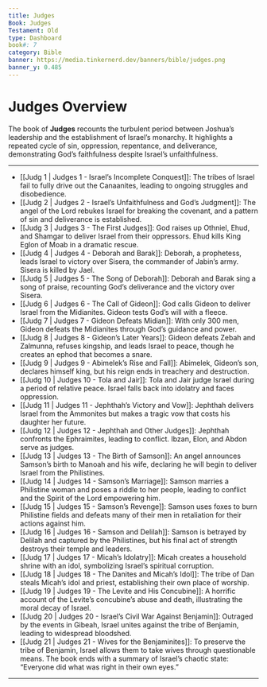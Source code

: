 ```yaml
---
title: Judges
Book: Judges
Testament: Old
type: Dashboard
book#: 7
category: Bible
banner: https://media.tinkernerd.dev/banners/bible/judges.png
banner_y: 0.485
---
```


# Judges Overview

The book of **Judges** recounts the turbulent period between Joshua’s leadership and the establishment of Israel’s monarchy. It highlights a repeated cycle of sin, oppression, repentance, and deliverance, demonstrating God’s faithfulness despite Israel’s unfaithfulness.

---

- [[Judg 1 | Judges 1 - Israel’s Incomplete Conquest]]: The tribes of Israel fail to fully drive out the Canaanites, leading to ongoing struggles and disobedience.
- [[Judg 2 | Judges 2 - Israel’s Unfaithfulness and God’s Judgment]]: The angel of the Lord rebukes Israel for breaking the covenant, and a pattern of sin and deliverance is established.
- [[Judg 3 | Judges 3 - The First Judges]]: God raises up Othniel, Ehud, and Shamgar to deliver Israel from their oppressors. Ehud kills King Eglon of Moab in a dramatic rescue.
- [[Judg 4 | Judges 4 - Deborah and Barak]]: Deborah, a prophetess, leads Israel to victory over Sisera, the commander of Jabin’s army. Sisera is killed by Jael.
- [[Judg 5 | Judges 5 - The Song of Deborah]]: Deborah and Barak sing a song of praise, recounting God’s deliverance and the victory over Sisera.
- [[Judg 6 | Judges 6 - The Call of Gideon]]: God calls Gideon to deliver Israel from the Midianites. Gideon tests God’s will with a fleece.
- [[Judg 7 | Judges 7 - Gideon Defeats Midian]]: With only 300 men, Gideon defeats the Midianites through God’s guidance and power.
- [[Judg 8 | Judges 8 - Gideon’s Later Years]]: Gideon defeats Zebah and Zalmunna, refuses kingship, and leads Israel to peace, though he creates an ephod that becomes a snare.
- [[Judg 9 | Judges 9 - Abimelek’s Rise and Fall]]: Abimelek, Gideon’s son, declares himself king, but his reign ends in treachery and destruction.
- [[Judg 10 | Judges 10 - Tola and Jair]]: Tola and Jair judge Israel during a period of relative peace. Israel falls back into idolatry and faces oppression.
- [[Judg 11 | Judges 11 - Jephthah’s Victory and Vow]]: Jephthah delivers Israel from the Ammonites but makes a tragic vow that costs his daughter her future.
- [[Judg 12 | Judges 12 - Jephthah and Other Judges]]: Jephthah confronts the Ephraimites, leading to conflict. Ibzan, Elon, and Abdon serve as judges.
- [[Judg 13 | Judges 13 - The Birth of Samson]]: An angel announces Samson’s birth to Manoah and his wife, declaring he will begin to deliver Israel from the Philistines.
- [[Judg 14 | Judges 14 - Samson’s Marriage]]: Samson marries a Philistine woman and poses a riddle to her people, leading to conflict and the Spirit of the Lord empowering him.
- [[Judg 15 | Judges 15 - Samson’s Revenge]]: Samson uses foxes to burn Philistine fields and defeats many of their men in retaliation for their actions against him.
- [[Judg 16 | Judges 16 - Samson and Delilah]]: Samson is betrayed by Delilah and captured by the Philistines, but his final act of strength destroys their temple and leaders.
- [[Judg 17 | Judges 17 - Micah’s Idolatry]]: Micah creates a household shrine with an idol, symbolizing Israel’s spiritual corruption.
- [[Judg 18 | Judges 18 - The Danites and Micah’s Idol]]: The tribe of Dan steals Micah’s idol and priest, establishing their own place of worship.
- [[Judg 19 | Judges 19 - The Levite and His Concubine]]: A horrific account of the Levite’s concubine’s abuse and death, illustrating the moral decay of Israel.
- [[Judg 20 | Judges 20 - Israel’s Civil War Against Benjamin]]: Outraged by the events in Gibeah, Israel unites against the tribe of Benjamin, leading to widespread bloodshed.
- [[Judg 21 | Judges 21 - Wives for the Benjaminites]]: To preserve the tribe of Benjamin, Israel allows them to take wives through questionable means. The book ends with a summary of Israel’s chaotic state: “Everyone did what was right in their own eyes.”

---
